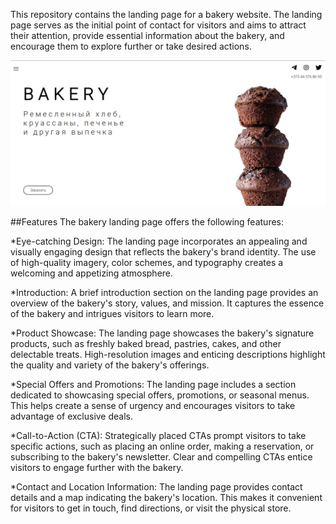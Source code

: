 


This repository contains the landing page for a bakery website. The landing page serves as the initial point of contact for visitors and aims to attract their attention, provide essential information about the bakery, and encourage them to explore further or take desired actions.

![Alt text](./images/image.png)

 ##Features
The bakery landing page offers the following features:

*Eye-catching Design: The landing page incorporates an appealing and visually engaging design that reflects the bakery's brand identity. The use of high-quality imagery, color schemes, and typography creates a welcoming and appetizing atmosphere.

*Introduction: A brief introduction section on the landing page provides an overview of the bakery's story, values, and mission. It captures the essence of the bakery and intrigues visitors to learn more.

*Product Showcase: The landing page showcases the bakery's signature products, such as freshly baked bread, pastries, cakes, and other delectable treats. High-resolution images and enticing descriptions highlight the quality and variety of the bakery's offerings.

*Special Offers and Promotions: The landing page includes a section dedicated to showcasing special offers, promotions, or seasonal menus. This helps create a sense of urgency and encourages visitors to take advantage of exclusive deals.

*Call-to-Action (CTA): Strategically placed CTAs prompt visitors to take specific actions, such as placing an online order, making a reservation, or subscribing to the bakery's newsletter. Clear and compelling CTAs entice visitors to engage further with the bakery.

*Contact and Location Information: The landing page provides contact details and a map indicating the bakery's location. This makes it convenient for visitors to get in touch, find directions, or visit the physical store.